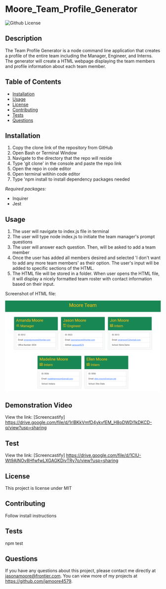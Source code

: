 # Moore_Team_Profile_Generator
  ![Github License](http://img.shields.io/badge/license-MIT-blue.svg)
  

  ## Description
  The Team Profile Generator is a node command line application that creates a profile of the entire team including the Manager, Engineer, and Interns. The generator will create a HTML webpage displaying the team members and profile information about each team member.

  ## Table of Contents
  * [Installation](#installation)
  * [Usage](#usage)
  * [License](#license)
  * [Contributing](#contributing)
  * [Tests](#tests)
  * [Questions](#questions)
  
  ## Installation
  1.	Copy the clone link of the repository from GitHub
  2.	Open Bash or Terminal Window
  3.	Navigate to the directory that the repo will reside
  4. Type 'git clone' in the console and paste the repo link
  5. Open the repo in code editor
  6. Open terminal witihin code editor
  7. Type 'npm install to install dependency packages needed

  *Required packages:*

  * Inquirer
  * Jest


  ## Usage
  1.  The user will navigate to index.js file in terminal
  2.  The user will type node index.js to initiate the team manager's prompt questions
  3.  The user will answer each question. Then, will be asked to add a team member
  4.  Once the user has added all members desired and selected 'I don't want to add any more team members' as their option. The user's input will be added to specific sections of the HTML.
  5.	The HTML file will be stored in a folder. When user opens the HTML file, it will display a nicely formatted team roster with contact information based on their input.

  Screenshot of HTML file:

  <img src ='./src/img/Team_Screen_Shot.PNG' alt='Picture of example HTML file with team roster displayed'>

  ## Demonstration Video
  View the link: [Screencastify] https://drive.google.com/file/d/1rIBKkVmfD4ykvfEM_H8oDWDl1kDKCD-q/view?usp=sharing
  
  ## Test
  View the link: [Screencastify] https://drive.google.com/file/d/1ClU-Wt9AlNOv8HfwfwLXGAGKDivTRy7o/view?usp=sharing

  ## License
  This project is license under MIT

  ## Contributing
  Follow install instructions

  ## Tests
  npm test

  ## Questions
  If you have any questions about this project, please contact me directly at jasonamoore@frontier.com. You can view more of my projects at https://github.com/jamoore4579.
  